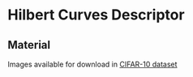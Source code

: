 # Hilbert Curves Descriptor

## Material 
Images available for download in [CIFAR-10 dataset](https://www.cs.toronto.edu/~kriz/cifar.html)
